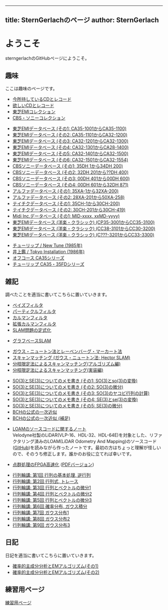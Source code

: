 
---
title:  SternGerlachのページ
author: SternGerlach
---

<!--
 pandoc -s --filter pandoc-crossref -M "crossrefYaml=./crossref_config.yaml" -f markdown -t html5 --mathjax --css style.css index.md -o index.html
 pandoc -s -f markdown -t html5 --mathjax --css style.css index.md -o index.html
-->

# ようこそ

sterngerlachのGitHubページにようこそ。

## 趣味

ここは趣味のページです。

- [今所持しているCDとレコード](./cds.html)
- [欲しいCDとレコード](./want-list.html)
- [東芝EMIコレクション](./toshiba-emi.html)
- [CBS・ソニーコレクション](./cbs-sony.html)

<!-- -->

- [東芝EMIデータベース (その1: CA35-1001からCA35-1100)](./cd-catalog/toshiba-emi-db-1.html)
- [東芝EMIデータベース (その2: CA35-1101からCA32-1200)](./cd-catalog/toshiba-emi-db-2.html)
- [東芝EMIデータベース (その3: CA32-1201からCA32-1300)](./cd-catalog/toshiba-emi-db-3.html)
- [東芝EMIデータベース (その4: CA32-1301からCA28-1400)](./cd-catalog/toshiba-emi-db-4.html)
- [東芝EMIデータベース (その5: CA32-1401からCA32-1500)](./cd-catalog/toshiba-emi-db-5.html)
- [東芝EMIデータベース (その6: CA32-1501からCA32-1554)](./cd-catalog/toshiba-emi-db-6.html)
- [CBSソニーデータベース (その1: 35DH 1から34DH 200)](./cd-catalog/cbs-sony-db-1.html)
- [CBSソニーデータベース (その2: 32DH 201から??DH 400)](./cd-catalog/cbs-sony-db-2.html)
- [CBSソニーデータベース (その3: 00DH 401から00DH 600)](./cd-catalog/cbs-sony-db-3.html)
- [CBSソニーデータベース (その4: 00DH 601から32DH 871)](./cd-catalog/cbs-sony-db-4.html)
- [アルファデータベース (その1: 35XA-1から32XA-200)](./cd-catalog/alfa-db-1.html)
- [アルファデータベース (その2: 28XA-201から50XA-258)](./cd-catalog/alfa-db-2.html)
- [テイチクデータベース (その1: 35CH-1から30CH-200)](./cd-catalog/teichiku-db-1.html)
- [テイチクデータベース (その2: 30CH-201から30CH-419)](./cd-catalog/teichiku-db-2.html)
- [Midi Inc.データベース (その1: MID-xxxx, xxMD-yyyy)](./cd-catalog/midi-db-1.html)
- [東芝EMIデータベース (洋楽・クラシック) (CP35-3001からCC35-3100)](./cd-catalog/toshiba-emi-p-db-1.html)
- [東芝EMIデータベース (洋楽・クラシック) (CC38-3101からCC30-3200)](./cd-catalog/toshiba-emi-p-db-2.html)
- [東芝EMIデータベース (洋楽・クラシック) (C???-3201からCC33-3300)](./cd-catalog/toshiba-emi-p-db-3.html)

<!-- -->

- [チューリップ / New Tune (1985年)](./tulip-1985-new-tune.html)
- [井上鑑 / Tokyo Installation (1986年)](./akira-inoue-1986-tokyo-installation.html)
- [オフコース CA35シリーズ](./off-course-ca35-series.html)
- [チューリップ CA35・35FDシリーズ](./tulip-ca35-series.html)

## 雑記

調べたことを適当に書いてこちらに置いていきます。

<!-- - [ロボットに関するメモ書き](./robot-memo.html) -->
<!-- - [C言語の関数をPythonから呼び出す方法](./calling-c-from-python.html) -->

- [ベイズフィルタ](./doc/bayes-filter.pdf)
- [パーティクルフィルタ](./doc/particle-filter.pdf)
- [カルマンフィルタ](./doc/kalman-filter.pdf)
- [拡張カルマンフィルタ](./doc/extended-kalman-filter.pdf)
- [SLAM問題の定式化](./doc/slam-formulation.pdf)

<!-- - [パーティクルフィルタによるSLAM: FastSLAM 1.0](./doc/fast-slam.pdf) -->

- [グラフベースSLAM](./doc/graph-based-slam-intro.pdf)

<!-- -->

- [ガウス・ニュートン法とレーベンバーグ・マーカート法](./doc/gauss-newton.pdf)
- [スキャンマッチング (ガウス・ニュートン法; Hector SLAM)](./doc/scan-matching-gauss-newton.pdf)
- [分枝限定法によるスキャンマッチング(アルゴリズム編)](./scan-matching-branch-and-bound.html)
- [分枝限定法によるスキャンマッチング(実装編)](./scan-matching-branch-and-bound-impl.html)

<!-- -->

- [SO(3)とSE(3)についてのメモ書き (その1: SO(3)とso(3)の変換)](./lie-1.html)
- [SO(3)とSE(3)についてのメモ書き (その2: SO(3)の微分)](./lie-2.html)
- [SO(3)とSE(3)についてのメモ書き (その3: SO(3)のヤコビ行列の計算)](./lie-3.html)
- [SO(3)とSE(3)についてのメモ書き (その4: SE(3)とse(3)の変換)](./lie-4.html)
- [SO(3)とSE(3)についてのメモ書き (その5: SE(3)の微分)](./lie-5.html)
- [BCHの公式の一次近似](./bch-approx.html)
- [BCHの公式の一次近似 (補足)](./bch-approx-supp.html)

<!-- -->

- [LOAMのソースコードに関するノート](./loam-velodyne.pdf)  
Velodyne社製のLiDAR(VLP-16、HDL-32、HDL-64E)を対象とした、リファクタリング済みのLOAM(LiDAR Odometry And Mapping)のソースコード([GitHub](https://github.com/laboshinl/loam_velodyne))を読みながら作ったノートです。最初の方はちょっと理解が怪しいので、そのうち修正します。誰かのお役に立てれば幸いです。

<!-- -->

- [点群処理のFPGA高速化](./point-cloud-classification.html) ([PDFバージョン](./point-cloud-classification.pdf))

<!-- -->

- [行列輪講: 第1回 行列の基本処理, 逆行列](./doc/matrix-doc/slide-1.pdf)
- [行列輪講: 第2回 行列式, トレース](./doc/matrix-doc/slide-2.pdf)
- [行列輪講: 第3回 行列とベクトルの微分1](./doc/matrix-doc/slide-3.pdf)
- [行列輪講: 第4回 行列とベクトルの微分2](./doc/matrix-doc/slide-4.pdf)
- [行列輪講: 第5回 行列とベクトルの微分3](./doc/matrix-doc/slide-5.pdf)
- [行列輪講: 第6回 確率分布, ガウス積分](./doc/matrix-doc/slide-6.pdf)
- [行列輪講: 第7回 ガウス分布1](./doc/matrix-doc/slide-7.pdf)
- [行列輪講: 第8回 ガウス分布2](./doc/matrix-doc/slide-8.pdf)
- [行列輪講: 第9回 ガウス分布3](./doc/matrix-doc/slide-9.pdf)

## 日記

日記を適当に書いてこちらに置いていきます。

<!-- - [ロボット作成日記](./diary-robot.html) -->
<!-- - [ロボット作成日記 その2](./diary-robot2.html) -->
- [確率的主成分分析とEMアルゴリズム(その1)](./diary-2019-02-10.html)
- [確率的主成分分析とEMアルゴリズム(その2)](./diary-2019-02-13.html)

## 練習用ページ

[練習用ページ](./sandbox.html)
